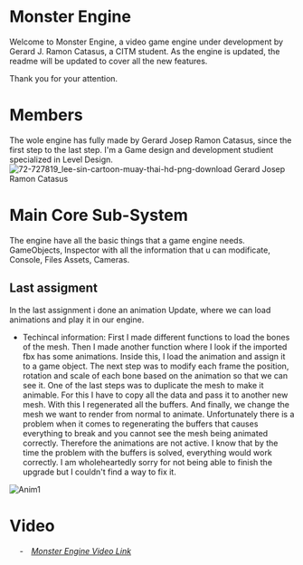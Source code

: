 # Monster Engine

Welcome to Monster Engine, a video game engine under development by Gerard J. Ramon Catasus, a CITM student.
As the engine is updated, the readme will be updated to cover all the new features.

Thank you for your attention.


# Members

The wole engine has fully made by Gerard Josep Ramon Catasus, since the first step to the last step. 
I'm a Game design and development studient specialized in Level Design.  
![72-727819_lee-sin-cartoon-muay-thai-hd-png-download](https://user-images.githubusercontent.com/79161206/212544699-305503ba-b765-445f-bf07-d993aac854f7.png)
Gerard Josep Ramon Catasus
# Main Core Sub-System

The engine have all the basic things that a game engine needs.
GameObjects, Inspector with all the information that u can modificate, Console, Files Assets, Cameras.

## Last assigment

In the last assignment i done an animation Update, where we can load animations and play it in our engine. 
* Techincal information:
 First I made different functions to load the bones of the mesh. Then I made another function where I look if the imported fbx has some animations. Inside this, I load the animation and assign it to a game object. The next step was to modify each frame the position, rotation and scale of each bone based on the animation so that we can see it. One of the last steps was to duplicate the mesh to make it animable. For this I have to copy all the data and pass it to another new mesh. With this I regenerated all the buffers. And finally, we change the mesh we want to render from normal to animate.
Unfortunately there is a problem when it comes to regenerating the buffers that causes everything to break and you cannot see the mesh being animated correctly. Therefore the animations are not active. I know that by the time the problem with the buffers is solved, everything would work correctly. I am wholeheartedly sorry for not being able to finish the upgrade but I couldn't find a way to fix it.





![Anim1](https://user-images.githubusercontent.com/79161206/212544852-25aaca12-b6e2-4ad9-8f77-c817c4ceee09.png)


# Video
&emsp; -&emsp;*[Monster Engine Video Link](https://youtu.be/H7VTYdYVAKU)*


